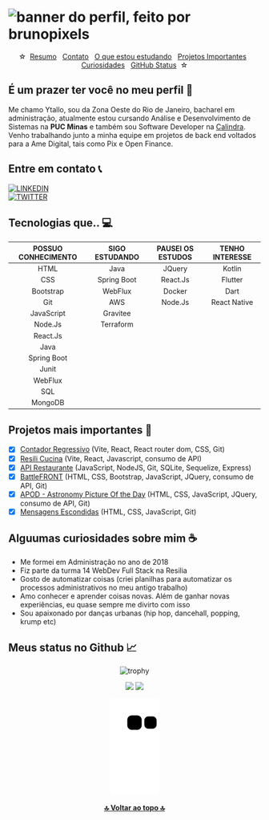 # ![banner do perfil, feito por brunopixels](https://i.pinimg.com/originals/ca/26/2e/ca262e0354eea311c41134c3e4bc3bc2.gif)

<div id="inicio" align="center">

&#9734;&nbsp;&nbsp;[Resumo](#sobre)&nbsp;&nbsp;
[Contato](#contato)&nbsp;&nbsp;
[O que estou estudando](#aprendizado)&nbsp;&nbsp;
[Projetos Importantes](#projetos)&nbsp;&nbsp;
[Curiosidades](#curiosidades)&nbsp;&nbsp;
[GitHub Status](#status)&nbsp;&nbsp;&#9734;
</div>

<h2 id="sobre">É um prazer ter você no meu perfil 👋 </h2>

Me chamo Ytallo, sou da Zona Oeste do Rio de Janeiro, bacharel em administração, atualmente estou cursando Análise e Desenvolvimento de Sistemas na **PUC Minas** e também sou Software Developer na [Calindra](https://calindra.tech/).<br>
Venho trabalhando junto a minha equipe em projetos de back end voltados para a Ame Digital, tais como Pix e Open Finance.

<h2 id="contato">Entre em contato 📞</h2>

   [![LINKEDIN](https://img.shields.io/badge/-Ytallo%20Bruno-004f93?style=flat-square&logo=Linkedin&logoColor=white&link=https://www.linkedin.com/in/ytallobruno/)](https://www.linkedin.com/in/ytallobruno/)<br>
   [![TWITTER](https://img.shields.io/badge/Follow:%20@ytallodev-004f93?style=flat-square&logo=Twitter&logoColor=white&link=https://twitter.com/ytallodev/)](https://twitter.com/ytallodev/)

<h2 id="aprendizado">Tecnologias que.. 💻 </h2>

| POSSUO CONHECIMENTO | SIGO ESTUDANDO | PAUSEI OS ESTUDOS | TENHO INTERESSE |
| :-----------------: | :------------: | :---------------: | :-------------: |
|        HTML         |      Java      |      JQuery       |     Kotlin      |
|         CSS         |  Spring Boot   |     React.Js      |     Flutter     |
|      Bootstrap      |    WebFlux     |      Docker       |      Dart       |
|         Git         |      AWS       |      Node.Js      |  React Native   |
|     JavaScript      |    Gravitee    |                   |                 |
|       Node.Js       |   Terraform    |                   |                 |
|      React.Js       |                |                   |                 |
|        Java         |                |                   |                 |
|     Spring Boot     |                |                   |                 |
|        Junit        |                |                   |                 |
|       WebFlux       |                |                   |                 |
|         SQL         |                |                   |                 |
|       MongoDB       |                |                   |                 |

<h2 id="projetos">Projetos mais importantes 📌 </h2>

- [x] [Contador Regressivo](https://github.com/ytallobruno/contadorRegressivo) (Vite, React, React router dom, CSS, Git)
- [x] [Resili Cucina](https://github.com/ytallobruno/ProjetoFinalModulo5) (Vite, React, Javascript, consumo de API)
- [x] [API Restaurante](https://github.com/ytallobruno/ProjetoFinalModulo4) (JavaScript, NodeJS, Git, SQLite, Sequelize, Express)
- [x] [BattleFRONT](https://github.com/ytallobruno/ProjetoFinalModulo2) (HTML, CSS, Bootstrap, JavaScript, JQuery, consumo de API, Git)
- [x] [APOD - Astronomy Picture Of the Day](https://github.com/ytallobruno/projetoAPOD) (HTML, CSS, JavaScript, JQuery, consumo de API, Git)
- [x] [Mensagens Escondidas](https://github.com/ytallobruno/ProjetoMensagemEscondida) (HTML, CSS, JavaScript, Git)

<h2 id="curiosidades">Alguumas curiosidades sobre mim ☕ </h2>

- Me formei em Administração no ano de 2018
- Fiz parte da turma 14 WebDev Full Stack na Resilia
- Gosto de automatizar coisas (criei planilhas para automatizar os processos administrativos no meu antigo trabalho)
- Amo conhecer e aprender coisas novas. Além de ganhar novas experiências, eu quase sempre me divirto com isso
- Sou apaixonado por danças urbanas (hip hop, dancehall, popping, krump etc)

<h2 id="status">Meus status no Github 📈 </h2>
<div align="center">

![trophy](https://github-profile-trophy.vercel.app/?username=ytallobruno&margin-w=5&margin-h=5&no-frame=true)

<img height="140em" src="https://github-readme-stats.vercel.app/api?username=ytallobruno&show_icons=true"/>
<img height="140em" src="https://github-readme-stats.vercel.app/api/top-langs/?username=ytallobruno&layout=compact"/>

![Snake animation](https://github.com/ytallobruno/ytallobruno/blob/output/github-contribution-grid-snake.svg)

  [**🔝 Voltar ao topo 🔝**](#inicio)
</div>
